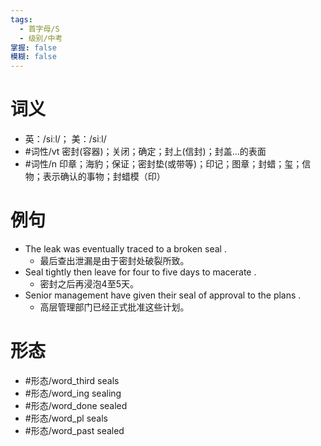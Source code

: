 ```yaml
---
tags:
  - 首字母/S
  - 级别/中考
掌握: false
模糊: false
---
```

# 词义
- 英：/siːl/； 美：/siːl/
- #词性/vt  密封(容器)；关闭；确定；封上(信封)；封盖…的表面
- #词性/n  印章；海豹；保证；密封垫(或带等)；印记；图章；封蜡；玺；信物；表示确认的事物；封蜡模（印）
# 例句
- The leak was eventually traced to a broken seal .
	- 最后查出泄漏是由于密封处破裂所致。
- Seal tightly then leave for four to five days to macerate .
	- 密封之后再浸泡4至5天。
- Senior management have given their seal of approval to the plans .
	- 高层管理部门已经正式批准这些计划。
# 形态
- #形态/word_third seals
- #形态/word_ing sealing
- #形态/word_done sealed
- #形态/word_pl seals
- #形态/word_past sealed
